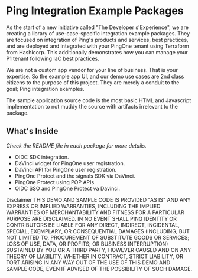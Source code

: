 # Ping Integration Example Packages

As the start of a new initiative called "The Developer s'Experience", we are creating a library of use-case-specific integration example packages. They are focused on integration of Ping's products and services, best practices, and are deployed and integrated with your PingOne tenant using Terraform from Hashicorp. This additionally demonstrates how you can manage your P1 tenant following IaC best practices.

We are not a custom app vendor for your line of business. That is your expertise. So the example app UI, and our demo use cases are 2nd class citizens to the purpose of this project. They are merely a conduit to the goal; Ping integration examples.

The sample application source code is the most basic HTML and Javascript implementation to not muddy the source with artifacts irrelevant to the package.

## What's Inside
*Check the README file in each package for more details.*
- OIDC SDK integration.
- DaVinci widget for PingOne user registration.
- DaVinci API for PingOne user registration.
- PingOne Protect and the signals SDK via DaVinci.
- PingOne Protect using POP APIs.
- OIDC SSO and PingOne Protect va Davinci.

Disclaimer
THIS DEMO AND SAMPLE CODE IS PROVIDED "AS IS" AND ANY EXPRESS OR IMPLIED WARRANTIES, INCLUDING THE IMPLIED WARRANTIES OF MERCHANTABILITY AND FITNESS FOR A PARTICULAR PURPOSE ARE DISCLAIMED. IN NO EVENT SHALL PING IDENTITY OR CONTRIBUTORS BE LIABLE FOR ANY DIRECT, INDIRECT, INCIDENTAL, SPECIAL, EXEMPLARY, OR CONSEQUENTIAL DAMAGES (INCLUDING, BUT NOT LIMITED TO, PROCUREMENT OF SUBSTITUTE GOODS OR SERVICES; LOSS OF USE, DATA, OR PROFITS; OR BUSINESS INTERRUPTION) SUSTAINED BY YOU OR A THIRD PARTY, HOWEVER CAUSED AND ON ANY THEORY OF LIABILITY, WHETHER IN CONTRACT, STRICT LIABILITY, OR TORT ARISING IN ANY WAY OUT OF THE USE OF THIS DEMO AND SAMPLE CODE, EVEN IF ADVISED OF THE POSSIBILITY OF SUCH DAMAGE.